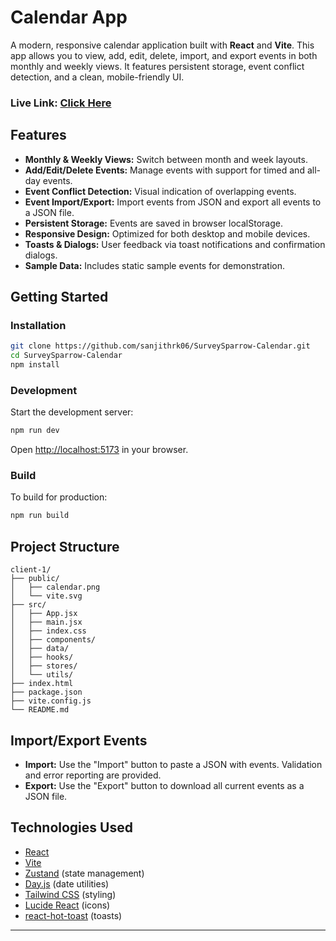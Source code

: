 # Calendar App

A modern, responsive calendar application built with **React** and **Vite**. This app allows you to view, add, edit, delete, import, and export events in both monthly and weekly views. It features persistent storage, event conflict detection, and a clean, mobile-friendly UI.

### **Live Link:** [Click Here](https://ss-calendar.netlify.app/)

## Features

- **Monthly & Weekly Views:** Switch between month and week layouts.
- **Add/Edit/Delete Events:** Manage events with support for timed and all-day events.
- **Event Conflict Detection:** Visual indication of overlapping events.
- **Event Import/Export:** Import events from JSON and export all events to a JSON file.
- **Persistent Storage:** Events are saved in browser localStorage.
- **Responsive Design:** Optimized for both desktop and mobile devices.
- **Toasts & Dialogs:** User feedback via toast notifications and confirmation dialogs.
- **Sample Data:** Includes static sample events for demonstration.

## Getting Started

### Installation

```sh
git clone https://github.com/sanjithrk06/SurveySparrow-Calendar.git
cd SurveySparrow-Calendar
npm install
```

### Development

Start the development server:

```sh
npm run dev
```

Open [http://localhost:5173](http://localhost:5173) in your browser.

### Build

To build for production:

```sh
npm run build
```

## Project Structure

```
client-1/
├── public/
│   ├── calendar.png
│   └── vite.svg
├── src/
│   ├── App.jsx
│   ├── main.jsx
│   ├── index.css
│   ├── components/
│   ├── data/
│   ├── hooks/
│   ├── stores/
│   └── utils/
├── index.html
├── package.json
├── vite.config.js
└── README.md
```

## Import/Export Events

- **Import:** Use the "Import" button to paste a JSON with events. Validation and error reporting are provided.
- **Export:** Use the "Export" button to download all current events as a JSON file.

## Technologies Used

- [React](https://react.dev/)
- [Vite](https://vitejs.dev/)
- [Zustand](https://zustand-demo.pmnd.rs/) (state management)
- [Day.js](https://day.js.org/) (date utilities)
- [Tailwind CSS](https://tailwindcss.com/) (styling)
- [Lucide React](https://lucide.dev/) (icons)
- [react-hot-toast](https://react-hot-toast.com/) (toasts)

---
